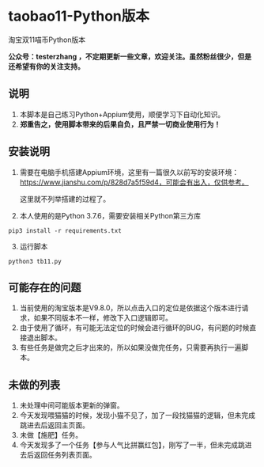 # taobao11-Python版本
淘宝双11喵币Python版本



**公众号：testerzhang ，不定期更新一些文章，欢迎关注。虽然粉丝很少，但是还希望有你的关注支持。**



## 说明

1. 本脚本是自己练习Python+Appium使用，顺便学习下自动化知识。
2. **郑重告之，使用脚本带来的后果自负，且严禁一切商业使用行为！**

   


## 安装说明

1. 需要在电脑手机搭建Appium环境，这里有一篇很久以前写的安装环境：https://www.jianshu.com/p/828d7a5f59d4，可能会有出入，仅供参考。

   这里就不列举搭建的过程了。

    

2. 本人使用的是Python 3.7.6，需要安装相关Python第三方库

```
pip3 install -r requirements.txt
```



3. 运行脚本

```
python3 tb11.py
```



## 可能存在的问题

1. 当前使用的淘宝版本是V9.8.0，所以点击入口的定位是依据这个版本进行请求，如果不同版本不一样，修改下入口逻辑即可。
2. 由于使用了循环，有可能无法定位的时候会进行循环的BUG，有问题的时候直接退出脚本。
3. 有些任务是做完之后才出来的，所以如果没做完任务，只需要再执行一遍脚本。



## 未做的列表

1. 未处理中间可能版本更新的弹窗。
2. 今天发现喂猫猫的时候，发现小猫不见了，加了一段找猫猫的逻辑，但未完成跳进去后返回主页面。
3. 未做【施肥】任务。
4. 今天发现多了一个任务【参与人气比拼赢红包】，刚写了一半，但未完成跳进去后返回任务列表页面。